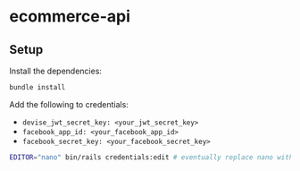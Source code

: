 # ecommerce-api

## Setup
Install the dependencies:
``` bash
bundle install
```

Add the following to credentials:
- ```devise_jwt_secret_key: <your_jwt_secret_key>```
- ```facebook_app_id: <your_facebook_app_id>```
- ```facebook_secret_key: <your_facebook_secret_key>```

```bash
EDITOR="nano" bin/rails credentials:edit # eventually replace nano with your favorite editor
```